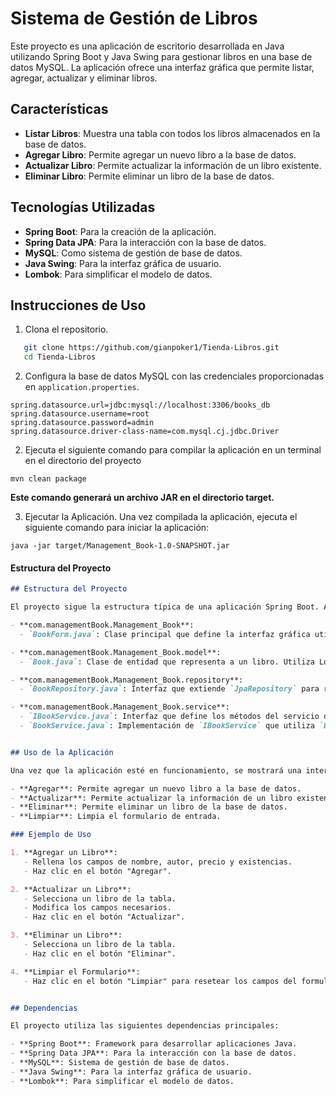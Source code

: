 # Sistema de Gestión de Libros

Este proyecto es una aplicación de escritorio desarrollada en Java utilizando Spring Boot y Java Swing para gestionar libros en una base de datos MySQL. La aplicación ofrece una interfaz gráfica que permite listar, agregar, actualizar y eliminar libros.

## Características

- **Listar Libros**: Muestra una tabla con todos los libros almacenados en la base de datos.
- **Agregar Libro**: Permite agregar un nuevo libro a la base de datos.
- **Actualizar Libro**: Permite actualizar la información de un libro existente.
- **Eliminar Libro**: Permite eliminar un libro de la base de datos.

## Tecnologías Utilizadas

- **Spring Boot**: Para la creación de la aplicación.
- **Spring Data JPA**: Para la interacción con la base de datos.
- **MySQL**: Como sistema de gestión de base de datos.
- **Java Swing**: Para la interfaz gráfica de usuario.
- **Lombok**: Para simplificar el modelo de datos.

## Instrucciones de Uso

1. Clona el repositorio.

```sh
   git clone https://github.com/gianpoker1/Tienda-Libros.git
   cd Tienda-Libros
```
  
2. Configura la base de datos MySQL con las credenciales proporcionadas en `application.properties`.

```
spring.datasource.url=jdbc:mysql://localhost:3306/books_db
spring.datasource.username=root
spring.datasource.password=admin
spring.datasource.driver-class-name=com.mysql.cj.jdbc.Driver
```

2. Ejecuta el siguiente comando para compilar la aplicación en un terminal en el directorio del proyecto
```
mvn clean package
```
**Este comando generará un archivo JAR en el directorio target.**

3. Ejecutar la Aplicación.
  Una vez compilada la aplicación, ejecuta el siguiente comando para iniciar la aplicación:

```
java -jar target/Management_Book-1.0-SNAPSHOT.jar
```



#### Estructura del Proyecto

```markdown
## Estructura del Proyecto

El proyecto sigue la estructura típica de una aplicación Spring Boot. Aquí tienes una descripción de los paquetes y clases principales:

- **com.managementBook.Management_Book**:
  - `BookForm.java`: Clase principal que define la interfaz gráfica utilizando Java Swing.

- **com.managementBook.Management_Book.model**:
  - `Book.java`: Clase de entidad que representa a un libro. Utiliza Lombok para simplificar el código.

- **com.managementBook.Management_Book.repository**:
  - `BookRepository.java`: Interfaz que extiende `JpaRepository` para realizar operaciones CRUD en la base de datos.

- **com.managementBook.Management_Book.service**:
  - `IBookService.java`: Interfaz que define los métodos del servicio de libros.
  - `BookService.java`: Implementación de `IBookService` que utiliza `BookRepository` para interactuar con la base de datos.


## Uso de la Aplicación

Una vez que la aplicación esté en funcionamiento, se mostrará una interfaz gráfica con una tabla que lista todos los libros almacenados en la base de datos. La interfaz incluye los siguientes botones:

- **Agregar**: Permite agregar un nuevo libro a la base de datos.
- **Actualizar**: Permite actualizar la información de un libro existente.
- **Eliminar**: Permite eliminar un libro de la base de datos.
- **Limpiar**: Limpia el formulario de entrada.

### Ejemplo de Uso

1. **Agregar un Libro**:
   - Rellena los campos de nombre, autor, precio y existencias.
   - Haz clic en el botón "Agregar".

2. **Actualizar un Libro**:
   - Selecciona un libro de la tabla.
   - Modifica los campos necesarios.
   - Haz clic en el botón "Actualizar".

3. **Eliminar un Libro**:
   - Selecciona un libro de la tabla.
   - Haz clic en el botón "Eliminar".

4. **Limpiar el Formulario**:
   - Haz clic en el botón "Limpiar" para resetear los campos del formulario.


## Dependencias

El proyecto utiliza las siguientes dependencias principales:

- **Spring Boot**: Framework para desarrollar aplicaciones Java.
- **Spring Data JPA**: Para la interacción con la base de datos.
- **MySQL**: Sistema de gestión de base de datos.
- **Java Swing**: Para la interfaz gráfica de usuario.
- **Lombok**: Para simplificar el modelo de datos.
